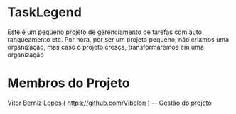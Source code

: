 # TaskLegend
Este é um pequeno projeto de gerenciamento de tarefas com auto ranqueamento etc. Por hora, por ser um projeto pequeno, não criamos uma organização, mas caso o projeto cresça, transformaremos em uma organização

# Membros do Projeto
Vitor Berniz Lopes ( https://github.com/Vibelon ) -- Gestão do projeto


